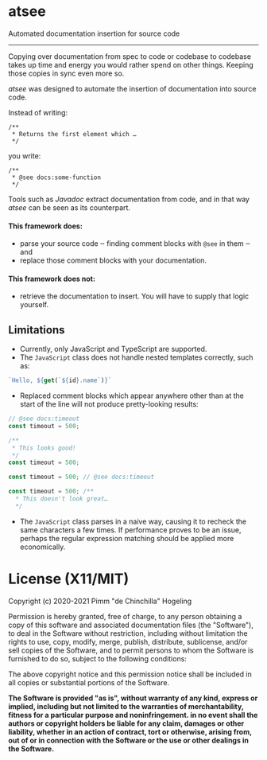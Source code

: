 # atsee

Automated documentation insertion for source code

---

Copying over documentation from spec to code or codebase to codebase takes up time and energy you would rather spend on other things. Keeping those copies in sync even more so.

_atsee_ was designed to automate the insertion of documentation into source code.

Instead of writing:
```
/**
 * Returns the first element which …
 */
```
you write:
```
/**
 * @see docs:some-function
 */
```

Tools such as _Javadoc_ extract documentation from code, and in that way _atsee_ can be seen as its counterpart.

#### This framework does:
 * parse your source code ‒ finding comment blocks with `@see` in them ‒ and
 * replace those comment blocks with your documentation.

#### This framework does not:
 * retrieve the documentation to insert. You will have to supply that logic yourself.

## Limitations

 * Currently, only JavaScript and TypeScript are supported.
 * The `JavaScript` class does not handle nested templates correctly, such as:
```javascript
`Hello, ${get(`${id}.name`)}`
```
 * Replaced comment blocks which appear anywhere other than at the start of the line will not produce pretty-looking
   results:
```javascript
// @see docs:timeout
const timeout = 500;

/**
 * This looks good!
 */
const timeout = 500;
```
```javascript
const timeout = 500; // @see docs:timeout

const timeout = 500; /**
  * This doesn't look great…
  */
```
 * The `JavaScript` class parses in a naive way, causing it to recheck the same characters a few times. If performance
   proves to be an issue, perhaps the regular expression matching should be applied more economically.


# License (X11/MIT)
Copyright (c) 2020-2021 Pimm "de Chinchilla" Hogeling

Permission is hereby granted, free of charge, to any person obtaining a copy of this software and associated documentation files (the "Software"), to deal in the Software without restriction, including without limitation the rights to use, copy, modify, merge, publish, distribute, sublicense, and/or sell copies of the Software, and to permit persons to whom the Software is furnished to do so, subject to the following conditions:

The above copyright notice and this permission notice shall be included in all copies or substantial portions of the Software.

**The Software is provided "as is", without warranty of any kind, express or implied, including but not limited to the warranties of merchantability, fitness for a particular purpose and noninfringement. in no event shall the authors or copyright holders be liable for any claim, damages or other liability, whether in an action of contract, tort or otherwise, arising from, out of or in connection with the Software or the use or other dealings in the Software.**